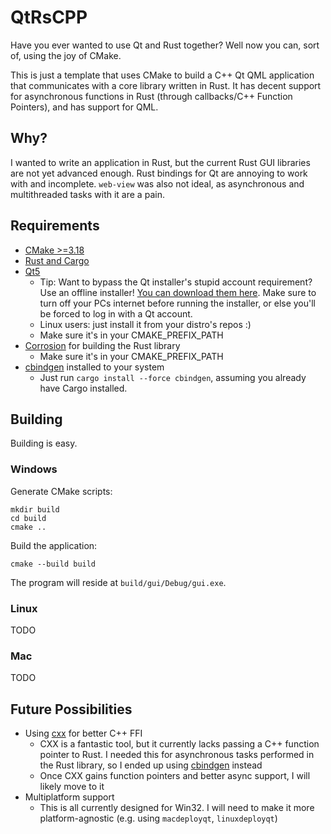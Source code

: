 # QtRsCPP

Have you ever wanted to use Qt and Rust together? Well now you can, sort of, using the joy of CMake.

This is just a template that uses CMake to build a C++ Qt QML application that communicates with a core library written in Rust. It has decent support for asynchronous functions in Rust (through callbacks/C++ Function Pointers), and has support for QML.

## Why?
I wanted to write an application in Rust, but the current Rust GUI libraries are not yet advanced enough. Rust bindings for Qt are annoying to work with and incomplete. `web-view` was also not ideal, as asynchronous and multithreaded tasks with it are a pain.

## Requirements
- [CMake >=3.18](https://cmake.org/)
- [Rust and Cargo](https://rustup.rs/)
- [Qt5](https://www.qt.io/)
  - Tip: Want to bypass the Qt installer's stupid account requirement? Use an offline installer! [You can download them here](https://download.qt.io/archive/qt/5.14/). Make sure to turn off your PCs internet before running the installer, or else you'll be forced to log in with a Qt account.
  - Linux users: just install it from your distro's repos :)
  - Make sure it's in your CMAKE_PREFIX_PATH
- [Corrosion](https://github.com/AndrewGaspar/corrosion) for building the Rust library
  - Make sure it's in your CMAKE_PREFIX_PATH
- [cbindgen](https://github.com/eqrion/cbindgen) installed to your system
  - Just run `cargo install --force cbindgen`, assuming you already have Cargo installed.

## Building
Building is easy.

### Windows
Generate CMake scripts:
```
mkdir build
cd build
cmake ..
```
Build the application:
```
cmake --build build
```
The program will reside at `build/gui/Debug/gui.exe`.

### Linux
TODO

### Mac
TODO

## Future Possibilities
- Using [cxx](https://github.com/dtolnay/cxx) for better C++ FFI
  - CXX is a fantastic tool, but it currently lacks passing a C++ function pointer to Rust. I needed this for asynchronous tasks performed in the Rust library, so I ended up using [cbindgen](https://github.com/eqrion/cbindgen) instead
  - Once CXX gains function pointers and better async support, I will likely move to it
- Multiplatform support
  - This is all currently designed for Win32. I will need to make it more platform-agnostic (e.g. using `macdeployqt`, `linuxdeployqt`)